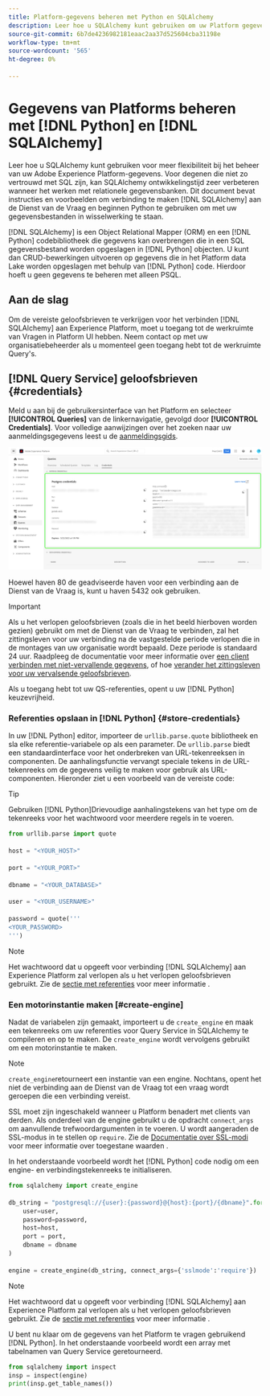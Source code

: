 ```yaml
---
title: Platform-gegevens beheren met Python en SQLAlchemy
description: Leer hoe u SQLAlchemy kunt gebruiken om uw Platform gegevens te beheren met Python in plaats van SQL.
source-git-commit: 6b7de4236982181eaac2aa37d525604cba31198e
workflow-type: tm+mt
source-wordcount: '565'
ht-degree: 0%

---
```


# Gegevens van Platforms beheren met [!DNL Python] en [!DNL SQLAlchemy]

Leer hoe u SQLAlchemy kunt gebruiken voor meer flexibiliteit bij het beheer van uw Adobe Experience Platform-gegevens. Voor degenen die niet zo vertrouwd met SQL zijn, kan SQLAlchemy ontwikkelingstijd zeer verbeteren wanneer het werken met relationele gegevensbanken. Dit document bevat instructies en voorbeelden om verbinding te maken [!DNL SQLAlchemy] aan de Dienst van de Vraag en beginnen Python te gebruiken om met uw gegevensbestanden in wisselwerking te staan.

[!DNL SQLAlchemy] is een Object Relational Mapper (ORM) en een [!DNL Python] codebibliotheek die gegevens kan overbrengen die in een SQL gegevensbestand worden opgeslagen in [!DNL Python] objecten. U kunt dan CRUD-bewerkingen uitvoeren op gegevens die in het Platform data Lake worden opgeslagen met behulp van [!DNL Python] code. Hierdoor hoeft u geen gegevens te beheren met alleen PSQL.

## Aan de slag

Om de vereiste geloofsbrieven te verkrijgen voor het verbinden [!DNL SQLAlchemy] aan Experience Platform, moet u toegang tot de werkruimte van Vragen in Platform UI hebben. Neem contact op met uw organisatiebeheerder als u momenteel geen toegang hebt tot de werkruimte Query&#39;s.

## [!DNL Query Service] geloofsbrieven {#credentials}

Meld u aan bij de gebruikersinterface van het Platform en selecteer **[!UICONTROL Queries]** van de linkernavigatie, gevolgd door **[!UICONTROL Credentials]**. Voor volledige aanwijzingen over het zoeken naar uw aanmeldingsgegevens leest u de [aanmeldingsgids](../ui/credentials.md).

![Het tabblad Credentials met verlopen referenties voor Query Service gemarkeerd.](../images/use-cases/credentials.png)

Hoewel haven 80 de geadviseerde haven voor een verbinding aan de Dienst van de Vraag is, kunt u haven 5432 ook gebruiken.

>[!IMPORTANT]
>
>Als u het verlopen geloofsbrieven (zoals die in het beeld hierboven worden gezien) gebruikt om met de Dienst van de Vraag te verbinden, zal het zittingsleven voor uw verbinding na de vastgestelde periode verlopen die in de montages van uw organisatie wordt bepaald. Deze periode is standaard 24 uur. Raadpleeg de documentatie voor meer informatie over [een client verbinden met niet-vervallende gegevens](../ui/credentials.md#non-expiring-credentials), of hoe [verander het zittingsleven voor uw vervalsende geloofsbrieven](../ui/credentials.md#expiring-credentials).

Als u toegang hebt tot uw QS-referenties, opent u uw [!DNL Python] keuzevrijheid.

### Referenties opslaan in [!DNL Python] {#store-credentials}

In uw [!DNL Python] editor, importeer de `urllib.parse.quote` bibliotheek en sla elke referentie-variabele op als een parameter. De `urllib.parse` biedt een standaardinterface voor het onderbreken van URL-tekenreeksen in componenten. De aanhalingsfunctie vervangt speciale tekens in de URL-tekenreeks om de gegevens veilig te maken voor gebruik als URL-componenten. Hieronder ziet u een voorbeeld van de vereiste code:

>[!TIP]
>
>Gebruiken [!DNL Python]Drievoudige aanhalingstekens van het type om de tekenreeks voor het wachtwoord voor meerdere regels in te voeren.

```python
from urllib.parse import quote

host = "<YOUR_HOST>"

port = "<YOUR_PORT>"

dbname = "<YOUR_DATABASE>"

user = "<YOUR_USERNAME>"

password = quote('''
<YOUR_PASSWORD>
''')
```

>[!NOTE]
>
>Het wachtwoord dat u opgeeft voor verbinding [!DNL SQLAlchemy] aan Experience Platform zal verlopen als u het verlopen geloofsbrieven gebruikt. Zie de [sectie met referenties](#credentials) voor meer informatie .

### Een motorinstantie maken [#create-engine]

Nadat de variabelen zijn gemaakt, importeert u de `create_engine` en maak een tekenreeks om uw referenties voor Query Service in SQLAlchemy te compileren en op te maken. De `create_engine` wordt vervolgens gebruikt om een motorinstantie te maken.

>[!NOTE]
>
>`create_engine`retourneert een instantie van een engine. Nochtans, opent het niet de verbinding aan de Dienst van de Vraag tot een vraag wordt geroepen die een verbinding vereist.

SSL moet zijn ingeschakeld wanneer u Platform benadert met clients van derden. Als onderdeel van de engine gebruikt u de opdracht `connect_args` om aanvullende trefwoordargumenten in te voeren. U wordt aangeraden de SSL-modus in te stellen op `require`. Zie de [Documentatie over SSL-modi](../clients/ssl-modes.md) voor meer informatie over toegestane waarden .

In het onderstaande voorbeeld wordt het [!DNL Python] code nodig om een engine- en verbindingstekenreeks te initialiseren.

```python
from sqlalchemy import create_engine

db_string = "postgresql://{user}:{password}@{host}:{port}/{dbname}".format(
    user=user,
    password=password,
    host=host,
    port = port,
    dbname = dbname
)

engine = create_engine(db_string, connect_args={'sslmode':'require'})
```

>[!NOTE]
>
>Het wachtwoord dat u opgeeft voor verbinding [!DNL SQLAlchemy] aan Experience Platform zal verlopen als u het verlopen geloofsbrieven gebruikt. Zie de [sectie met referenties](#credentials) voor meer informatie .

U bent nu klaar om de gegevens van het Platform te vragen gebruikend [!DNL Python]. In het onderstaande voorbeeld wordt een array met tabelnamen van Query Service geretourneerd.

```python
from sqlalchemy import inspect
insp = inspect(engine)
print(insp.get_table_names())
```
